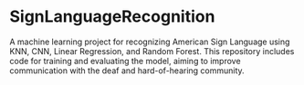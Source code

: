 # SignLanguageRecognition
A machine learning project for recognizing American Sign Language using KNN, CNN, Linear Regression, and Random Forest. This repository includes code for training and evaluating the model, aiming to improve communication with the deaf and hard-of-hearing community.

